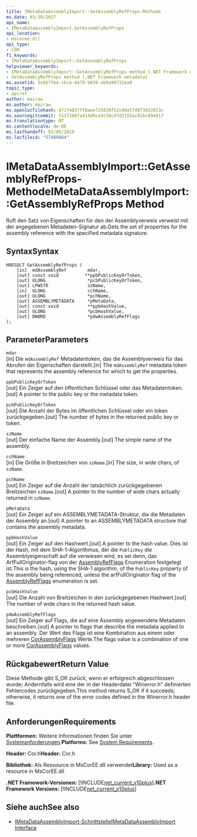 ```yaml
---
title: IMetaDataAssemblyImport::GetAssemblyRefProps-Methode
ms.date: 03/30/2017
api_name:
- IMetaDataAssemblyImport.GetAssemblyRefProps
api_location:
- mscoree.dll
api_type:
- COM
f1_keywords:
- IMetaDataAssemblyImport::GetAssemblyRefProps
helpviewer_keywords:
- IMetaDataAssemblyImport::GetAssemblyRefProps method [.NET Framework metadata]
- GetAssemblyRefProps method [.NET Framework metadata]
ms.assetid: 5c6b7fb4-cbca-4479-b650-ab9a99732ea0
topic_type:
- apiref
author: mairaw
ms.author: mairaw
ms.openlocfilehash: 471f4837ff8aee725020f52c09a57d8f3652013c
ms.sourcegitcommit: 5137208fa414d9ca3c58cdfd2155ac81bc89e917
ms.translationtype: MT
ms.contentlocale: de-DE
ms.lasthandoff: 03/06/2019
ms.locfileid: "57489864"
---
```

# <a name="imetadataassemblyimportgetassemblyrefprops-method"></a><span data-ttu-id="a0fe6-102">IMetaDataAssemblyImport::GetAssemblyRefProps-Methode</span><span class="sxs-lookup"><span data-stu-id="a0fe6-102">IMetaDataAssemblyImport::GetAssemblyRefProps Method</span></span>
<span data-ttu-id="a0fe6-103">Ruft den Satz von Eigenschaften für den der Assemblyverweis verweist mit der angegebenen Metadaten-Signatur ab.</span><span class="sxs-lookup"><span data-stu-id="a0fe6-103">Gets the set of properties for the assembly reference with the specified metadata signature.</span></span>  
  
## <a name="syntax"></a><span data-ttu-id="a0fe6-104">Syntax</span><span class="sxs-lookup"><span data-stu-id="a0fe6-104">Syntax</span></span>  
  
```  
HRESULT GetAssemblyRefProps (  
    [in]  mdAssemblyRef        mdar,   
    [out] const void          **ppbPublicKeyOrToken,   
    [out] ULONG                *pcbPublicKeyOrToken,   
    [out] LPWSTR               szName,   
    [in]  ULONG                cchName,   
    [out] ULONG                *pchName,   
    [out] ASSEMBLYMETADATA     *pMetaData,   
    [out] const void           **ppbHashValue,   
    [out] ULONG                *pcbHashValue,   
    [out] DWORD                *pdwAssemblyRefFlags  
);  
```  
  
## <a name="parameters"></a><span data-ttu-id="a0fe6-105">Parameter</span><span class="sxs-lookup"><span data-stu-id="a0fe6-105">Parameters</span></span>  
 `mdar`  
 <span data-ttu-id="a0fe6-106">[in] Die `mdAssemblyRef` Metadatentoken, das die Assemblyverweis für das Abrufen der Eigenschaften darstellt.</span><span class="sxs-lookup"><span data-stu-id="a0fe6-106">[in] The `mdAssemblyRef` metadata token that represents the assembly reference for which to get the properties.</span></span>  
  
 `ppbPublicKeyOrToken`  
 <span data-ttu-id="a0fe6-107">[out] Ein Zeiger auf den öffentlichen Schlüssel oder das Metadatentoken.</span><span class="sxs-lookup"><span data-stu-id="a0fe6-107">[out] A pointer to the public key or the metadata token.</span></span>  
  
 `pcbPublicKeyOrToken`  
 <span data-ttu-id="a0fe6-108">[out] Die Anzahl der Bytes im öffentlichen Schlüssel oder ein token zurückgegeben.</span><span class="sxs-lookup"><span data-stu-id="a0fe6-108">[out] The number of bytes in the returned public key or token.</span></span>  
  
 `szName`  
 <span data-ttu-id="a0fe6-109">[out] Der einfache Name der Assembly.</span><span class="sxs-lookup"><span data-stu-id="a0fe6-109">[out] The simple name of the assembly.</span></span>  
  
 `cchName`  
 <span data-ttu-id="a0fe6-110">[in] Die Größe in Breitzeichen von `szName`.</span><span class="sxs-lookup"><span data-stu-id="a0fe6-110">[in] The size, in wide chars, of `szName`.</span></span>  
  
 `pchName`  
 <span data-ttu-id="a0fe6-111">[out] Ein Zeiger auf die Anzahl der tatsächlich zurückgegebenen Breitzeichen `szName`.</span><span class="sxs-lookup"><span data-stu-id="a0fe6-111">[out] A pointer to the number of wide chars actually returned in `szName`.</span></span>  
  
 `pMetaData`  
 <span data-ttu-id="a0fe6-112">[out] Ein Zeiger auf ein ASSEMBLYMETADATA-Struktur, die die Metadaten der Assembly an.</span><span class="sxs-lookup"><span data-stu-id="a0fe6-112">[out] A pointer to an ASSEMBLYMETADATA structure that contains the assembly metadata.</span></span>  
  
 `ppbHashValue`  
 <span data-ttu-id="a0fe6-113">[out] Ein Zeiger auf den Hashwert.</span><span class="sxs-lookup"><span data-stu-id="a0fe6-113">[out] A pointer to the hash value.</span></span> <span data-ttu-id="a0fe6-114">Dies ist der Hash, mit dem SHA-1-Algorithmus, der die `PublicKey` die Assemblyeigenschaft auf die verwiesen wird, es sei denn, das ArfFullOriginator-flag von der [AssemblyRefFlags](../../../../docs/framework/unmanaged-api/metadata/assemblyrefflags-enumeration.md) Enumeration festgelegt ist.</span><span class="sxs-lookup"><span data-stu-id="a0fe6-114">This is the hash, using the SHA-1 algorithm, of the `PublicKey` property of the assembly being referenced, unless the arfFullOriginator flag of the [AssemblyRefFlags](../../../../docs/framework/unmanaged-api/metadata/assemblyrefflags-enumeration.md) enumeration is set.</span></span>  
  
 `pcbHashValue`  
 <span data-ttu-id="a0fe6-115">[out] Die Anzahl von Breitzeichen in den zurückgegebenen Hashwert.</span><span class="sxs-lookup"><span data-stu-id="a0fe6-115">[out] The number of wide chars in the returned hash value.</span></span>  
  
 `pdwAssemblyRefFlags`  
 <span data-ttu-id="a0fe6-116">[out] Ein Zeiger auf Flags, die auf eine Assembly angewendete Metadaten beschreiben.</span><span class="sxs-lookup"><span data-stu-id="a0fe6-116">[out] A pointer to flags that describe the metadata applied to an assembly.</span></span> <span data-ttu-id="a0fe6-117">Der Wert des Flags ist eine Kombination aus einem oder mehreren [CorAssemblyFlags](../../../../docs/framework/unmanaged-api/metadata/corassemblyflags-enumeration.md) Werte.</span><span class="sxs-lookup"><span data-stu-id="a0fe6-117">The flags value is a combination of one or more [CorAssemblyFlags](../../../../docs/framework/unmanaged-api/metadata/corassemblyflags-enumeration.md) values.</span></span>  
  
## <a name="return-value"></a><span data-ttu-id="a0fe6-118">Rückgabewert</span><span class="sxs-lookup"><span data-stu-id="a0fe6-118">Return Value</span></span>  
 <span data-ttu-id="a0fe6-119">Diese Methode gibt S_OK zurück, wenn er erfolgreich abgeschlossen wurde; Andernfalls wird eine der in der Headerdatei "Winerror.h" definierten Fehlercodes zurückgegeben.</span><span class="sxs-lookup"><span data-stu-id="a0fe6-119">This method returns S_OK if it succeeds; otherwise, it returns one of the error codes defined in the Winerror.h header file.</span></span>  
  
## <a name="requirements"></a><span data-ttu-id="a0fe6-120">Anforderungen</span><span class="sxs-lookup"><span data-stu-id="a0fe6-120">Requirements</span></span>  
 <span data-ttu-id="a0fe6-121">**Plattformen:** Weitere Informationen finden Sie unter [Systemanforderungen](../../../../docs/framework/get-started/system-requirements.md).</span><span class="sxs-lookup"><span data-stu-id="a0fe6-121">**Platforms:** See [System Requirements](../../../../docs/framework/get-started/system-requirements.md).</span></span>  
  
 <span data-ttu-id="a0fe6-122">**Header:** Cor.h</span><span class="sxs-lookup"><span data-stu-id="a0fe6-122">**Header:** Cor.h</span></span>  
  
 <span data-ttu-id="a0fe6-123">**Bibliothek:** Als Ressource in MsCorEE.dll verwendet</span><span class="sxs-lookup"><span data-stu-id="a0fe6-123">**Library:** Used as a resource in MsCorEE.dll</span></span>  
  
 <span data-ttu-id="a0fe6-124">**.NET Framework-Versionen:** [!INCLUDE[net_current_v10plus](../../../../includes/net-current-v10plus-md.md)]</span><span class="sxs-lookup"><span data-stu-id="a0fe6-124">**.NET Framework Versions:** [!INCLUDE[net_current_v10plus](../../../../includes/net-current-v10plus-md.md)]</span></span>  
  
## <a name="see-also"></a><span data-ttu-id="a0fe6-125">Siehe auch</span><span class="sxs-lookup"><span data-stu-id="a0fe6-125">See also</span></span>
- [<span data-ttu-id="a0fe6-126">IMetaDataAssemblyImport-Schnittstelle</span><span class="sxs-lookup"><span data-stu-id="a0fe6-126">IMetaDataAssemblyImport Interface</span></span>](../../../../docs/framework/unmanaged-api/metadata/imetadataassemblyimport-interface.md)
